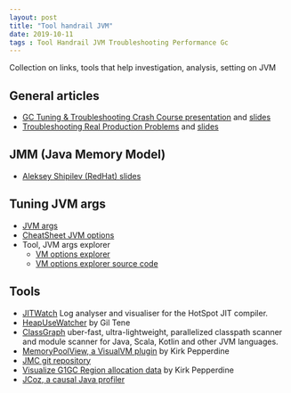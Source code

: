 ```yaml
---
layout: post
title: "Tool handrail JVM"
date: 2019-10-11
tags : Tool Handrail JVM Troubleshooting Performance Gc
---
```


Collection on links, tools that help investigation, analysis, setting on JVM

## General articles

* [GC Tuning & Troubleshooting Crash Course presentation](https://blog.gceasy.io/2019/10/10/jax-london-conference-2019/) and [slides](https://www.slideshare.net/MaliniV3/gc-tuning-troubleshooting-crash-course)    
* [Troubleshooting Real Production Problems](https://blog.gceasy.io/2019/10/10/troubleshooting-real-production-problems-at-jax-london-2019/) and [slides](https://www.slideshare.net/MaliniV3/troubleshooting-real-production-problems)    

## JMM (Java Memory Model)

* [Aleksey Shipilev (RedHat) slides](https://shipilev.net/talks/geecon-May2018-jmm.pdf)   

## Tuning JVM args

* [JVM args](https://www.java67.com/2016/08/10-jvm-options-for-java-production-application.html)     
* [CheatSheet JVM options](http://blog.ragozin.info/2016/10/hotspot-jvm-garbage-collection-options.html)    
* Tool, JVM args explorer
   * [VM options explorer](https://chriswhocodes.com/vm-options-explorer.html)   
   * [VM options explorer source code](https://github.com/chriswhocodes/VMOptionsExplorer)    

## Tools

* [JITWatch](https://github.com/AdoptOpenJDK/jitwatch) Log analyser and visualiser for the HotSpot JIT compiler.    
* [HeapUseWatcher](https://github.com/giltene/HeapUseWatcher) by Gil Tene    
* [ClassGraph](https://github.com/classgraph/classgraph) uber-fast, ultra-lightweight, parallelized classpath scanner and module scanner for Java, Scala, Kotlin and other JVM languages.   
* [MemoryPoolView, a VisualVM plugin](https://github.com/kcpeppe/memorypoolview) by Kirk Pepperdine    
* [JMC git repository](https://github.com/JDKMissionControl/jmc)    
* [Visualize G1GC Region allocation data](https://github.com/kcpeppe/regions) by Kirk Pepperdine
* [JCoz, a causal Java profiler](http://decave.github.io/JCoz/)     

